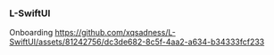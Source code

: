 ### L-SwiftUI

Onboarding
https://github.com/xqsadness/L-SwiftUI/assets/81242756/dc3de682-8c5f-4aa2-a634-b34333fcf233

